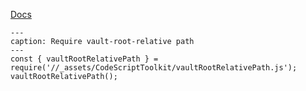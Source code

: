 [Docs](https://github.com/mnaoumov/obsidian-codescript-toolkit/blob/main/docs/vault-root-relative-path.md)

```code-button
---
caption: Require vault-root-relative path
---
const { vaultRootRelativePath } = require('//_assets/CodeScriptToolkit/vaultRootRelativePath.js');
vaultRootRelativePath();
```
